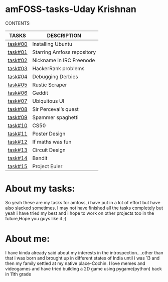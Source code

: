 # amFOSS-tasks-Uday Krishnan

CONTENTS

|TASKS|DESCRIPTION|
|-----|-----------|
|[task#00](https://github.com/udaykrishnan9302/amfoss-tasks/tree/main/task%20%2300)|Installing Ubuntu|
|[task#01](https://github.com/udaykrishnan9302/amfoss-tasks/tree/main/task%20%2301)|Starring Amfoss repository|
|[task#02](https://github.com/udaykrishnan9302/amfoss-tasks/tree/main/task%20%2302)|Nickname in IRC Freenode|
|[task#03](https://github.com/udaykrishnan9302/amfoss-tasks/tree/main/task%20%2303)|HackerRank problems|
|[task#04](https://github.com/udaykrishnan9302/amfoss-tasks/tree/main/task%20%2304)|Debugging Derbies|
|[task#05](https://github.com/udaykrishnan9302/amfoss-tasks/tree/main/task%20%2305)|Rustic Scraper|
|[task#06](https://github.com/udaykrishnan9302/amfoss-tasks/tree/main/task%20%2306)|Geddit|
|[task#07](https://github.com/udaykrishnan9302/amfoss-tasks/tree/main/task%20%2307)|Ubiquitous UI|
|[task#08](https://github.com/udaykrishnan9302/amfoss-tasks/tree/main/task%20%2308)|Sir Perceval’s quest|
|[task#09](https://github.com/udaykrishnan9302/amfoss-tasks/tree/main/task%20%2309)|Spammer spaghetti|
|[task#10](https://github.com/udaykrishnan9302/amfoss-tasks/tree/main/task%20%2310)|CS50|
|[task#11](https://github.com/udaykrishnan9302/amfoss-tasks/tree/main/task%20%2311)|Poster Design|
|[task#12](https://github.com/udaykrishnan9302/amfoss-tasks/tree/main/task%20%2312)|If maths was fun|
|[task#13](https://github.com/udaykrishnan9302/amfoss-tasks/tree/main/task%20%2313)|Circuit Design|
|[task#14](https://github.com/udaykrishnan9302/amfoss-tasks/tree/main/task%20%2314)|Bandit|
|[task#15](https://github.com/udaykrishnan9302/amfoss-tasks/tree/main/task%20%2315)|Project Euler|

# About my tasks:
So yeah these are my tasks for amfoss, i have put in a lot of effort but have also slacked sometimes. I may not have finished all the tasks completely but yeah i have tried my best and i hope to work on other projects too in the future,Hope you guys like it ;)

# About me:
I have kinda already said about my interests in the introspection....other than that i was born and brought up in different states of India until i was 13 and then my family settled at my native place-Cochin.
I love memes and videogames and have tried building a 2D game using pygame(python) back in 11th grade
